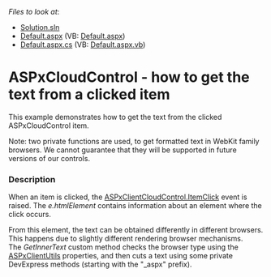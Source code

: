 <!-- default file list -->
*Files to look at*:

* [Solution.sln](./CS/Solution.sln)
* [Default.aspx](./CS/WebSite/Default.aspx) (VB: [Default.aspx](./VB/WebSite/Default.aspx))
* [Default.aspx.cs](./CS/WebSite/Default.aspx.cs) (VB: [Default.aspx.vb](./VB/WebSite/Default.aspx.vb))
<!-- default file list end -->
# ASPxCloudControl - how to get the text from a clicked item


<p>This example demonstrates how to get the text from the clicked ASPxCloudControl item.</p><p>Note: two private functions are used, to get formatted text in WebKit family browsers. We cannot guarantee that they will be supported in future versions of our controls.</p>


<h3>Description</h3>

<p>When an item is clicked, the <a href="http://documentation.devexpress.com/#AspNet/DevExpressWebASPxCloudControlScriptsASPxClientCloudControl_ItemClicktopic">ASPxClientCloudControl.ItemClick</a> event is raised. The <em>e.htmlElement</em> contains information about an element where the click occurs.</p>
<p>From this element, the text can be obtained differently in different browsers. This happens due to slightly different rendering browser mechanisms.<br> The <em>GetInnerText</em> custom method checks the browser type using the <a href="http://documentation.devexpress.com/#AspNet/DevExpressWebASPxClassesScriptsASPxClientUtilsMembersTopicAll">ASPxClientUtils</a> properties, and then cuts a text using some private DevExpress methods (starting with the "_aspx" prefix).</p>

<br/>


